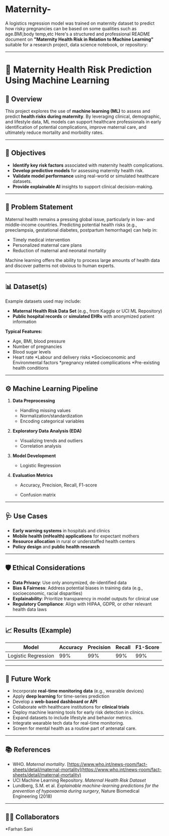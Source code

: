 # Maternity-
A logistics regression model was trained on maternity dataset to predict how risky pregnancies can be based on some qualities such as age.BMI,body temp,etc 
Here's a structured and professional README document on **"Maternity Health Risk in Relation to Machine Learning"** suitable for a research project, data science notebook, or repository:

---

# 🧠 Maternity Health Risk Prediction Using Machine Learning

## 📘 Overview

This project explores the use of **machine learning (ML)** to assess and predict **health risks during maternity**. By leveraging clinical, demographic, and lifestyle data, ML models can support healthcare professionals in early identification of potential complications, improve maternal care, and ultimately reduce mortality and morbidity rates.

---

## 🎯 Objectives

* **Identify key risk factors** associated with maternity health complications.
* **Develop predictive models** for assessing maternity health risk.
* **Validate model performance** using real-world or simulated healthcare datasets.
* **Provide explainable AI** insights to support clinical decision-making.

---

## 🧪 Problem Statement

Maternal health remains a pressing global issue, particularly in low- and middle-income countries. Predicting potential health risks (e.g., preeclampsia, gestational diabetes, postpartum hemorrhage) can help in:

* Timely medical intervention
* Personalized maternal care plans
* Reduction of maternal and neonatal mortality

Machine learning offers the ability to process large amounts of health data and discover patterns not obvious to human experts.

---

## 📊 Dataset(s)

Example datasets used may include:

* **Maternal Health Risk Data Set** (e.g., from Kaggle or UCI ML Repository)
* **Public hospital records** or **simulated EHRs** with anonymized patient information

**Typical Features:**

* Age, BMI, blood pressure
* Number of pregnancies
* Blood sugar levels
* Heart rate
*Labour and delivery risks
*Socioeconomic and Environmental factors
*pregnancy related compliications
*Pre-existing health conditions

---

## ⚙️ Machine Learning Pipeline

1. **Data Preprocessing**

   * Handling missing values
   * Normalization/standardization
   * Encoding categorical variables

2. **Exploratory Data Analysis (EDA)**

   * Visualizing trends and outliers
   * Correlation analysis

3. **Model Development**

   * Logistic Regression
   
4. **Evaluation Metrics**

   * Accuracy, Precision, Recall, F1-score

   * Confusion matrix

---

## 🩺 Use Cases

* **Early warning systems** in hospitals and clinics
* **Mobile health (mHealth) applications** for expectant mothers
* **Resource allocation** in rural or understaffed health centers
* **Policy design** and **public health research**

---

## 🛡️ Ethical Considerations

* **Data Privacy**: Use only anonymized, de-identified data
* **Bias & Fairness**: Address potential biases in training data (e.g., socioeconomic, racial disparities)
* **Explainability**: Prioritize transparency in model outputs for clinical use
* **Regulatory Compliance**: Align with HIPAA, GDPR, or other relevant health data laws

---

## 📈 Results (Example)

| Model               | Accuracy | Precision | Recall | F1-Score | 
| ------------------- | -------- | --------- | ------ | -------- | 
| Logistic Regression | 99%      | 99%       | 99%    | 99%      |    

---

## 🚀 Future Work

* Incorporate **real-time monitoring data** (e.g., wearable devices)
* Apply **deep learning** for time-series prediction
* Develop a **web-based dashboard or API**
* Collaborate with healthcare institutions for **clinical trials**
* Deploy machine learning tools for early risk detection in clinics.
* Expand datasets to include lifestyle and behavior metrics.
* Integrate wearable tech data for real-time monitoring.
* Screen for mental health as a routine part of antenatal care.


---

## 📚 References

* WHO. *Maternal mortality*. [https://www.who.int/news-room/fact-sheets/detail/maternal-mortality](https://www.who.int/news-room/fact-sheets/detail/maternal-mortality)
* UCI Machine Learning Repository. *Maternal Health Risk Dataset*
* Lundberg, S.M. et al. *Explainable machine-learning predictions for the prevention of hypoxaemia during surgery*, Nature Biomedical Engineering (2018)

---

## 🧑‍💻 Collaborators
*Farhan Sani


